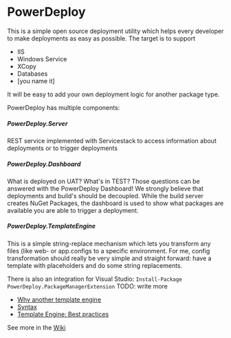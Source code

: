 PowerDeploy
===========

This is a simple open source deployment utility which helps every developer to make deployments as easy as possible. The target is to support 
* IIS
* Windows Service
* XCopy
* Databases
* [you name it]

It will be easy to add your own deployment logic for another package type.

PowerDeploy has multiple components:

##### PowerDeploy.Server
REST service implemented with Servicestack to access information about deployments or to trigger deployments

##### PowerDeploy.Dashboard
What is deployed on UAT? What's in TEST? Those questions can be answered with the PowerDeploy Dashboard! We strongly believe that deployments and build's should be decoupled. While the build server creates NuGet Packages, the dashboard is used to show what packages are available you are able to trigger a deployment.

##### PowerDeploy.TemplateEngine
This is a simple string-replace mechanism which lets you transform any files (like web- or app.configs to a specific environment. For me, config transformation should really be very simple and straight forward: have a template with placeholders and do some string replacements.

There is also an integration for Visual Studio: `Install-Package PowerDeploy.PackageManagerExtension` TODO: write more
  * [Why another template engine](https://github.com/tobiaszuercher/powerdeploy/wiki)
  * [Syntax](https://github.com/tobiaszuercher/powerdeploy/wiki/Syntax)
  * [Template Engine: Best practices](https://github.com/tobiaszuercher/PowerDeploy/wiki/Template-Engine-Best-Practices)

See more in the [Wiki](https://github.com/tobiaszuercher/powerdeploy/wiki)